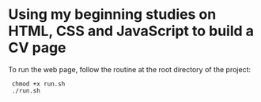 # Using my beginning studies on HTML, CSS and JavaScript to build a CV page

To run the web page, follow the routine at the root directory of the project:
 ```
  chmod +x run.sh
  ./run.sh
 ```

